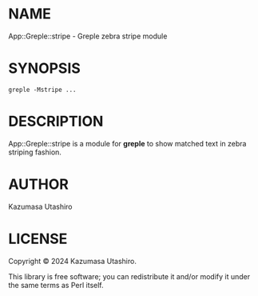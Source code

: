 
# NAME

App::Greple::stripe - Greple zebra stripe module

# SYNOPSIS

    greple -Mstripe ...

# DESCRIPTION

App::Greple::stripe is a module for **greple** to show matched text
in zebra striping fashion.

# AUTHOR

Kazumasa Utashiro

# LICENSE

Copyright ©︎ 2024 Kazumasa Utashiro.

This library is free software; you can redistribute it and/or modify
it under the same terms as Perl itself.
